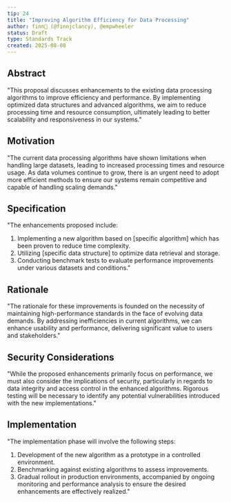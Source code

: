 ```yaml
---
tip: 24
title: "Improving Algorithm Efficiency for Data Processing"
author: finn🥛 (@finnjclancy), @empwheeler
status: Draft
type: Standards Track
created: 2025-08-08
---
```


## Abstract

"This proposal discusses enhancements to the existing data processing algorithms to improve efficiency and performance. By implementing optimized data structures and advanced algorithms, we aim to reduce processing time and resource consumption, ultimately leading to better scalability and responsiveness in our systems."

## Motivation

"The current data processing algorithms have shown limitations when handling large datasets, leading to increased processing times and resource usage. As data volumes continue to grow, there is an urgent need to adopt more efficient methods to ensure our systems remain competitive and capable of handling scaling demands."

## Specification

"The enhancements proposed include:
1. Implementing a new algorithm based on [specific algorithm] which has been proven to reduce time complexity.
2. Utilizing [specific data structure] to optimize data retrieval and storage.
3. Conducting benchmark tests to evaluate performance improvements under various datasets and conditions."

## Rationale

"The rationale for these improvements is founded on the necessity of maintaining high-performance standards in the face of evolving data demands. By addressing inefficiencies in current algorithms, we can enhance usability and performance, delivering significant value to users and stakeholders."

## Security Considerations

"While the proposed enhancements primarily focus on performance, we must also consider the implications of security, particularly in regards to data integrity and access control in the enhanced algorithms. Rigorous testing will be necessary to identify any potential vulnerabilities introduced with the new implementations."

## Implementation

"The implementation phase will involve the following steps:
1. Development of the new algorithm as a prototype in a controlled environment.
2. Benchmarking against existing algorithms to assess improvements.
3. Gradual rollout in production environments, accompanied by ongoing monitoring and performance analysis to ensure the desired enhancements are effectively realized."